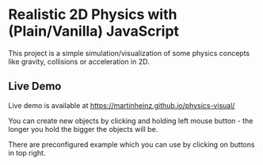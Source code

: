 # Realistic 2D Physics with (Plain/Vanilla) JavaScript

This project is a simple simulation/visualization of some physics concepts like gravity, collisions or acceleration in 2D.

## Live Demo

Live demo is available at <https://martinheinz.github.io/physics-visual/>

You can create new objects by clicking and holding left mouse button - the longer you hold the bigger the objects will be.

There are preconfigured example which you can use by clicking on buttons in top right.
